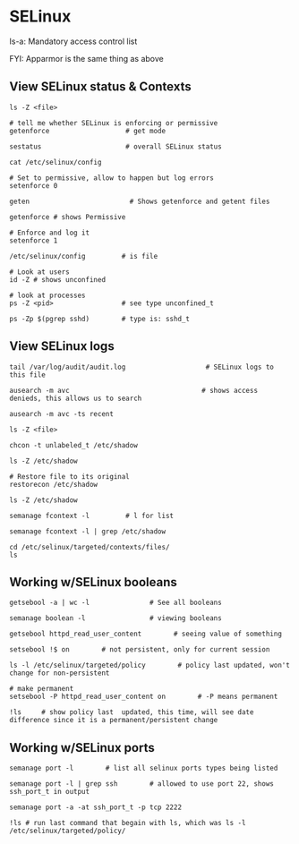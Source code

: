 # SELinux

Is-a: Mandatory access control list  

FYI: Apparmor is the same thing as above  

## View SELinux status & Contexts

    ls -Z <file>

    # tell me whether SELinux is enforcing or permissive
    getenforce                   # get mode

    sestatus                     # overall SELinux status

    cat /etc/selinux/config

    # Set to permissive, allow to happen but log errors
    setenforce 0

    geten                         # Shows getenforce and getent files

    getenforce # shows Permissive

    # Enforce and log it
    setenforce 1

    /etc/selinux/config         # is file

    # Look at users
    id -Z # shows unconfined

    # look at processes
    ps -Z <pid>                 # see type unconfined_t

    ps -Zp $(pgrep sshd)        # type is: sshd_t
    
## View SELinux logs

    tail /var/log/audit/audit.log                    # SELinux logs to this file

    ausearch -m avc                                 # shows access denieds, this allows us to search

    ausearch -m avc -ts recent

    ls -Z <file>

    chcon -t unlabeled_t /etc/shadow

    ls -Z /etc/shadow
   
    # Restore file to its original
    restorecon /etc/shadow
   
    ls -Z /etc/shadow

    semanage fcontext -l         # l for list

    semanage fcontext -l | grep /etc/shadow

    cd /etc/selinux/targeted/contexts/files/
    ls

## Working w/SELinux booleans

    getsebool -a | wc -l               # See all booleans

    semanage boolean -l                # viewing booleans

    getsebool httpd_read_user_content        # seeing value of something

    setsebool !$ on        # not persistent, only for current session

    ls -l /etc/selinux/targeted/policy        # policy last updated, won't change for non-persistent

    # make permanent
    setsebool -P httpd_read_user_content on        # -P means permanent

    !ls     # show policy last  updated, this time, will see date difference since it is a permanent/persistent change
    
## Working w/SELinux ports

    semanage port -l        # list all selinux ports types being listed

    semanage port -l | grep ssh        # allowed to use port 22, shows ssh_port_t in output

    semanage port -a -at ssh_port_t -p tcp 2222

    !ls # run last command that begain with ls, which was ls -l /etc/selinux/targeted/policy/
